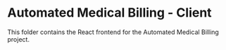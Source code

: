 # Automated Medical Billing - Client

This folder contains the React frontend for the Automated Medical Billing project. 